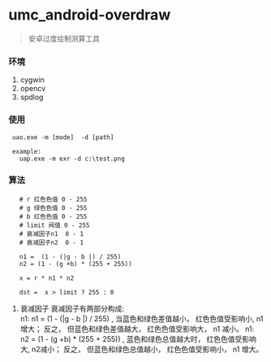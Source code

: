 # umc_android-overdraw
> 安卓过度绘制测算工具

### 环境
  1. cygwin
  2. opencv
  3. spdlog

### 使用

```
 uao.exe -m [mode]  -d [path]

 example:
   uap.exe -m exr -d c:\test.png
```

### 算法

```
   # r 红色色值 0 - 255
   # g 绿色色值 0 - 255
   # b 红色色值 0 - 255
   # limit 阀值 0 - 255
   # 衰减因子n1  0 - 1
   # 衰减因子n2  0 - 1

   n1 =  (1 - (|g - b |) / 255)
   n2 = (1 - (g +b) * (255 + 255))

   x = r * n1 * n2

   dst =  x > limit ? 255 : 0

```

1. 衰减因子
   衰减因子有两部分构成:     
   n1:  n1 = (1 - (|g - b |) / 255) , 当蓝色和绿色差值越小， 红色色值受影响小, n1 增大； 反之， 但蓝色和绿色差值越大， 红色色值受影响大， n1 减小。
   n1:  n2 = (1 - (g +b) * (255 + 255)) , 蓝色和绿色总值越大时， 红色色值受影响大, n2减小； 反之， 但蓝色和绿色总值越小， 红色色值受影响小， n1 增大。






